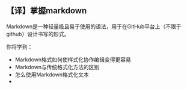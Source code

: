 ## 【译】掌握markdown

Markdown是一种轻量级且易于使用的语法，用于在GitHub平台上（不限于github）设计书写的形式。

你将学到：

- Markdown格式如何使样式化协作编辑变得更容易
- Markdown与传统格式化方法的区别
- 怎么使用Markdown格式化文本
- 